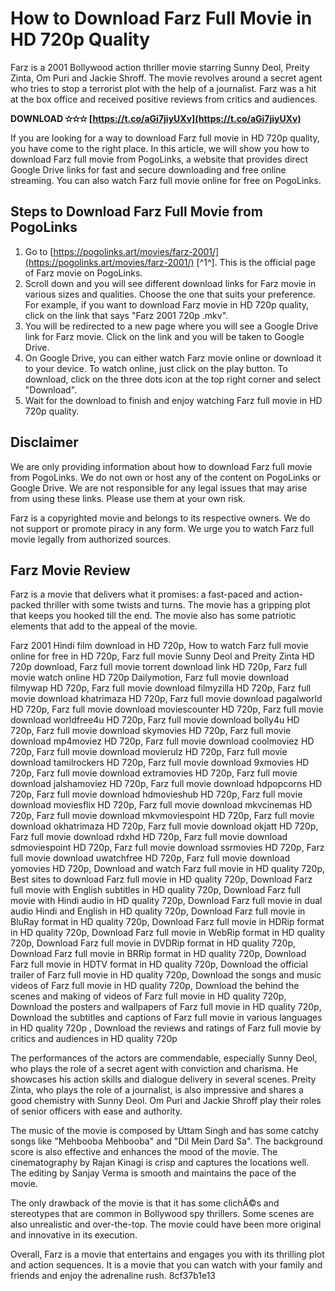 # How to Download Farz Full Movie in HD 720p Quality
 
Farz is a 2001 Bollywood action thriller movie starring Sunny Deol, Preity Zinta, Om Puri and Jackie Shroff. The movie revolves around a secret agent who tries to stop a terrorist plot with the help of a journalist. Farz was a hit at the box office and received positive reviews from critics and audiences.
 
**DOWNLOAD ✫✫✫ [https://t.co/aGi7jiyUXv](https://t.co/aGi7jiyUXv)**


 
If you are looking for a way to download Farz full movie in HD 720p quality, you have come to the right place. In this article, we will show you how to download Farz full movie from PogoLinks, a website that provides direct Google Drive links for fast and secure downloading and free online streaming. You can also watch Farz full movie online for free on PogoLinks.
 
## Steps to Download Farz Full Movie from PogoLinks
 
1. Go to [https://pogolinks.art/movies/farz-2001/](https://pogolinks.art/movies/farz-2001/) [^1^]. This is the official page of Farz movie on PogoLinks.
2. Scroll down and you will see different download links for Farz movie in various sizes and qualities. Choose the one that suits your preference. For example, if you want to download Farz movie in HD 720p quality, click on the link that says "Farz 2001 720p .mkv".
3. You will be redirected to a new page where you will see a Google Drive link for Farz movie. Click on the link and you will be taken to Google Drive.
4. On Google Drive, you can either watch Farz movie online or download it to your device. To watch online, just click on the play button. To download, click on the three dots icon at the top right corner and select "Download".
5. Wait for the download to finish and enjoy watching Farz full movie in HD 720p quality.

## Disclaimer
 
We are only providing information about how to download Farz full movie from PogoLinks. We do not own or host any of the content on PogoLinks or Google Drive. We are not responsible for any legal issues that may arise from using these links. Please use them at your own risk.
 
Farz is a copyrighted movie and belongs to its respective owners. We do not support or promote piracy in any form. We urge you to watch Farz full movie legally from authorized sources.
  
## Farz Movie Review
 
Farz is a movie that delivers what it promises: a fast-paced and action-packed thriller with some twists and turns. The movie has a gripping plot that keeps you hooked till the end. The movie also has some patriotic elements that add to the appeal of the movie.
 
Farz 2001 Hindi film download in HD 720p,  How to watch Farz full movie online for free in HD 720p,  Farz full movie Sunny Deol and Preity Zinta HD 720p download,  Farz full movie torrent download link HD 720p,  Farz full movie watch online HD 720p Dailymotion,  Farz full movie download filmywap HD 720p,  Farz full movie download filmyzilla HD 720p,  Farz full movie download khatrimaza HD 720p,  Farz full movie download pagalworld HD 720p,  Farz full movie download moviescounter HD 720p,  Farz full movie download worldfree4u HD 720p,  Farz full movie download bolly4u HD 720p,  Farz full movie download skymovies HD 720p,  Farz full movie download mp4moviez HD 720p,  Farz full movie download coolmoviez HD 720p,  Farz full movie download movierulz HD 720p,  Farz full movie download tamilrockers HD 720p,  Farz full movie download 9xmovies HD 720p,  Farz full movie download extramovies HD 720p,  Farz full movie download jalshamoviez HD 720p,  Farz full movie download hdpopcorns HD 720p,  Farz full movie download hdmovieshub HD 720p,  Farz full movie download moviesflix HD 720p,  Farz full movie download mkvcinemas HD 720p,  Farz full movie download mkvmoviespoint HD 720p,  Farz full movie download okhatrimaza HD 720p,  Farz full movie download okjatt HD 720p,  Farz full movie download rdxhd HD 720p,  Farz full movie download sdmoviespoint HD 720p,  Farz full movie download ssrmovies HD 720p,  Farz full movie download uwatchfree HD 720p,  Farz full movie download yomovies HD 720p,  Download and watch Farz full movie in HD quality 720p,  Best sites to download Farz full movie in HD quality 720p,  Download Farz full movie with English subtitles in HD quality 720p,  Download Farz full movie with Hindi audio in HD quality 720p,  Download Farz full movie in dual audio Hindi and English in HD quality 720p,  Download Farz full movie in BluRay format in HD quality 720p,  Download Farz full movie in HDRip format in HD quality 720p,  Download Farz full movie in WebRip format in HD quality 720p,  Download Farz full movie in DVDRip format in HD quality 720p,  Download Farz full movie in BRRip format in HD quality 720p,  Download Farz full movie in HDTV format in HD quality 720p,  Download the official trailer of Farz full movie in HD quality 720p,  Download the songs and music videos of Farz full movie in HD quality 720p,  Download the behind the scenes and making of videos of Farz full movie in HD quality 720p,  Download the posters and wallpapers of Farz full movie in HD quality 720p,  Download the subtitles and captions of Farz full movie in various languages in HD quality 720p ,  Download the reviews and ratings of Farz full movie by critics and audiences in HD quality 720p
 
The performances of the actors are commendable, especially Sunny Deol, who plays the role of a secret agent with conviction and charisma. He showcases his action skills and dialogue delivery in several scenes. Preity Zinta, who plays the role of a journalist, is also impressive and shares a good chemistry with Sunny Deol. Om Puri and Jackie Shroff play their roles of senior officers with ease and authority.
 
The music of the movie is composed by Uttam Singh and has some catchy songs like "Mehbooba Mehbooba" and "Dil Mein Dard Sa". The background score is also effective and enhances the mood of the movie. The cinematography by Rajan Kinagi is crisp and captures the locations well. The editing by Sanjay Verma is smooth and maintains the pace of the movie.
 
The only drawback of the movie is that it has some clichÃ©s and stereotypes that are common in Bollywood spy thrillers. Some scenes are also unrealistic and over-the-top. The movie could have been more original and innovative in its execution.
 
Overall, Farz is a movie that entertains and engages you with its thrilling plot and action sequences. It is a movie that you can watch with your family and friends and enjoy the adrenaline rush.
 8cf37b1e13
 

